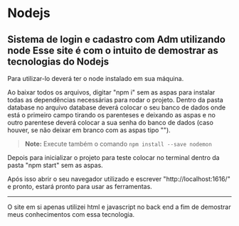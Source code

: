 # Nodejs
Sistema de login e cadastro com Adm utilizando node
Esse site é com o intuito de demostrar as tecnologias do Nodejs
---------------------------------------------------------------

Para utilizar-lo deverá ter o node instalado em sua máquina.

Ao baixar todos os arquivos, digitar "npm i" sem as aspas para instalar todas as dependências necessárias para rodar o projeto.
Dentro da pasta database no arquivo database deverá colocar o seu banco de dados onde está o primeiro campo tirando os parenteses e
deixando as aspas e no outro parentese deverá colocar a sua senha do banco de dados (caso houver, se não deixar em branco com as aspas
tipo "").

> **Note:** Execute também o comando `npm install --save nodemon`

Depois para inicializar o projeto para teste colocar no terminal dentro da pasta "npm start" sem as aspas.

Após isso abrir o seu navegador utilizado e escrever "http://localhost:1616/" e pronto, estará pronto para usar as ferramentas.

-----------------------------------------------------------------------------------------------------------------------------------------

O site em si apenas utilizei html e javascript no back end a fim de demostrar meus conhecimentos com essa tecnologia. 
